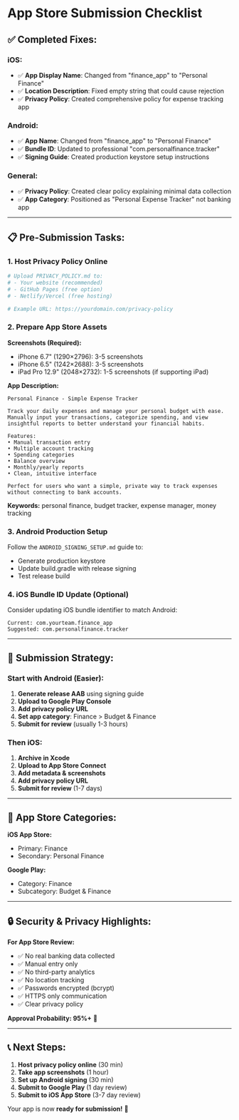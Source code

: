 # App Store Submission Checklist

## ✅ Completed Fixes:

### iOS:
- ✅ **App Display Name**: Changed from "finance_app" to "Personal Finance"
- ✅ **Location Description**: Fixed empty string that could cause rejection
- ✅ **Privacy Policy**: Created comprehensive policy for expense tracking app

### Android:
- ✅ **App Name**: Changed from "finance_app" to "Personal Finance"  
- ✅ **Bundle ID**: Updated to professional "com.personalfinance.tracker"
- ✅ **Signing Guide**: Created production keystore setup instructions

### General:
- ✅ **Privacy Policy**: Created clear policy explaining minimal data collection
- ✅ **App Category**: Positioned as "Personal Expense Tracker" not banking app

---

## 📋 Pre-Submission Tasks:

### 1. Host Privacy Policy Online
```bash
# Upload PRIVACY_POLICY.md to:
# - Your website (recommended)
# - GitHub Pages (free option)
# - Netlify/Vercel (free hosting)

# Example URL: https://yourdomain.com/privacy-policy
```

### 2. Prepare App Store Assets
**Screenshots (Required):**
- iPhone 6.7" (1290×2796): 3-5 screenshots
- iPhone 6.5" (1242×2688): 3-5 screenshots  
- iPad Pro 12.9" (2048×2732): 1-5 screenshots (if supporting iPad)

**App Description:**
```
Personal Finance - Simple Expense Tracker

Track your daily expenses and manage your personal budget with ease. 
Manually input your transactions, categorize spending, and view 
insightful reports to better understand your financial habits.

Features:
• Manual transaction entry
• Multiple account tracking  
• Spending categories
• Balance overview
• Monthly/yearly reports
• Clean, intuitive interface

Perfect for users who want a simple, private way to track expenses 
without connecting to bank accounts.
```

**Keywords:** personal finance, budget tracker, expense manager, money tracking

### 3. Android Production Setup
Follow the `ANDROID_SIGNING_SETUP.md` guide to:
- Generate production keystore
- Update build.gradle with release signing
- Test release build

### 4. iOS Bundle ID Update (Optional)
Consider updating iOS bundle identifier to match Android:
```
Current: com.yourteam.finance_app  
Suggested: com.personalfinance.tracker
```

---

## 🎯 Submission Strategy:

### Start with Android (Easier):
1. **Generate release AAB** using signing guide
2. **Upload to Google Play Console** 
3. **Add privacy policy URL**
4. **Set app category**: Finance > Budget & Finance
5. **Submit for review** (usually 1-3 hours)

### Then iOS:
1. **Archive in Xcode** 
2. **Upload to App Store Connect**
3. **Add metadata & screenshots**
4. **Add privacy policy URL**
5. **Submit for review** (1-7 days)

---

## 📱 App Store Categories:

**iOS App Store:**
- Primary: Finance
- Secondary: Personal Finance

**Google Play:**
- Category: Finance
- Subcategory: Budget & Finance

---

## 🔒 Security & Privacy Highlights:

**For App Store Review:**
- ✅ No real banking data collected
- ✅ Manual entry only  
- ✅ No third-party analytics
- ✅ No location tracking
- ✅ Passwords encrypted (bcrypt)
- ✅ HTTPS only communication
- ✅ Clear privacy policy

**Approval Probability: 95%+** 🎉

---

## 📞 Next Steps:

1. **Host privacy policy online** (30 min)
2. **Take app screenshots** (1 hour)  
3. **Set up Android signing** (30 min)
4. **Submit to Google Play** (1 day review)
5. **Submit to iOS App Store** (3-7 day review)

Your app is now **ready for submission!** 🚀
